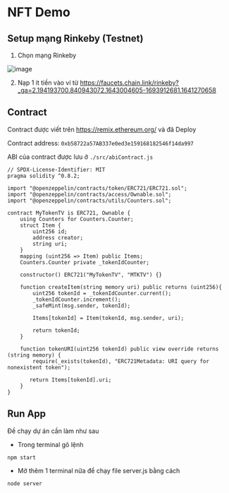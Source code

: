 # NFT Demo

## Setup mạng Rinkeby (Testnet)
1. Chọn mạng Rinkeby

![image](https://user-images.githubusercontent.com/68543789/150730786-73c38b9b-6b21-4668-ba19-eadc66d917f2.png)

2. Nạp 1 ít tiền vào ví từ https://faucets.chain.link/rinkeby?_ga=2.194193700.840943072.1643004605-1693912681.1641270658


## Contract

Contract được viết trên https://remix.ethereum.org/ và đã Deploy


Contract address: `0xb58722a57AB337e0ed3e159168182546f14da997`

ABI của contract được lưu ở `./src/abiContract.js`

```
// SPDX-License-Identifier: MIT
pragma solidity ^0.8.2;

import "@openzeppelin/contracts/token/ERC721/ERC721.sol";
import "@openzeppelin/contracts/access/Ownable.sol";
import "@openzeppelin/contracts/utils/Counters.sol";

contract MyTokenTV is ERC721, Ownable {
    using Counters for Counters.Counter;
    struct Item {
        uint256 id;
        address creator;
        string uri;
    }
    mapping (uint256 => Item) public Items;
    Counters.Counter private _tokenIdCounter;

    constructor() ERC721("MyTokenTV", "MTKTV") {}

    function createItem(string memory uri) public returns (uint256){
        uint256 tokenId = _tokenIdCounter.current();
        _tokenIdCounter.increment();
        _safeMint(msg.sender, tokenId);

        Items[tokenId] = Item(tokenId, msg.sender, uri);

        return tokenId;
    }

    function tokenURI(uint256 tokenId) public view override returns (string memory) {
        require(_exists(tokenId), "ERC721Metadata: URI query for nonexistent token");

       return Items[tokenId].uri;
    }
}
```



## Run App

Đề chạy dự án cần làm như sau
- Trong terminal gõ lệnh

`npm start`

- Mở thêm 1 terminal nữa để chạy file server.js bằng cách

`node server`
